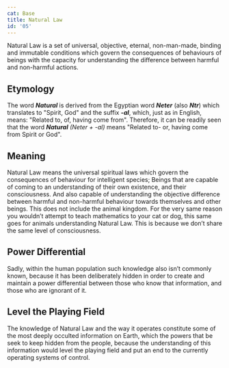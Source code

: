 ```yaml
---
cat: Base
title: Natural Law
id: '05'
---
```


<youtube params="rel=0&start=1623"></youtube>

<span class="desc">Natural Law is a set of universal, objective, eternal, non-man-made, binding and immutable conditions which govern the consequences of behaviours of beings with the capacity for understanding the difference between harmful and non-harmful actions.</span>

## Etymology
The word *__Natural__* is derived from the Egyptian word *__Neter__* (also *__Ntr__*) which translates to "Spirit, God" and the suffix *__-al__*, which, just as in English, means: "Related to, of, having come from". Therefore, it can be readily seen that the word *__Natural__* _(Neter + -al)_ means "Related to- or, having come from Spirit or God".

## Meaning
Natural Law means the universal spiritual laws which govern the consequences of behaviour for intelligent species; Beings that are capable of coming to an understanding of their own existence, and their consciousness. And also capable of understanding the objective difference between harmful and non-harmful behaviour towards themselves and other beings. This does not include the animal kingdom. For the very same reason you wouldn’t attempt to teach mathematics to your cat or dog, this same goes for animals understanding Natural Law. This is because we don’t share the same level of consciousness.

<!-- There are differences in levels of consciousness, and a being’s abilities to comprehend information. Not every being has the ability to come to an understanding of how something like Natural Law works. Therefore, we are held to different standards when it comes to us understanding Natural Law. -->

## Power Differential
Sadly, within the human population such knowledge also isn’t commonly known, because it has been deliberately hidden in order to create and maintain a power differential between those who know that information, and those who are ignorant of it.

##  Level the Playing Field
The knowledge of Natural Law and the way it operates constitute some of the most deeply occulted information on Earth, which the powers that be seek to keep hidden from the people, because the understanding of this information would level the playing field and put an end to the currently operating systems of control.